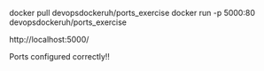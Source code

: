 docker pull devopsdockeruh/ports_exercise
docker run -p 5000:80 devopsdockeruh/ports_exercise

http://localhost:5000/

Ports configured correctly!!